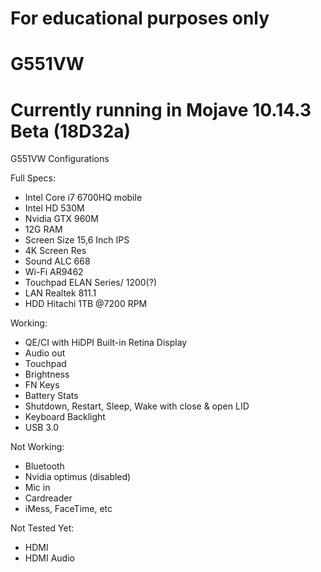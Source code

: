 # For educational purposes only
# G551VW
# Currently running in Mojave 10.14.3 Beta (18D32a)
G551VW Configurations

Full Specs:

- Intel Core i7 6700HQ mobile
- Intel HD 530M
- Nvidia GTX 960M
- 12G RAM
- Screen Size 15,6 Inch IPS
- 4K Screen Res
- Sound ALC 668
- Wi-Fi AR9462
- Touchpad ELAN Series/ 1200(?)
- LAN Realtek 811.1
- HDD Hitachi 1TB @7200 RPM

Working:
- QE/CI with HiDPI Built-in Retina Display 
- Audio out
- Touchpad
- Brightness
- FN Keys
- Battery Stats
- Shutdown, Restart, Sleep, Wake with close & open LID
- Keyboard Backlight
- USB 3.0

Not Working:
- Bluetooth
- Nvidia optimus (disabled)
- Mic in 
- Cardreader
- iMess, FaceTime, etc

Not Tested Yet:
- HDMI
- HDMI Audio
